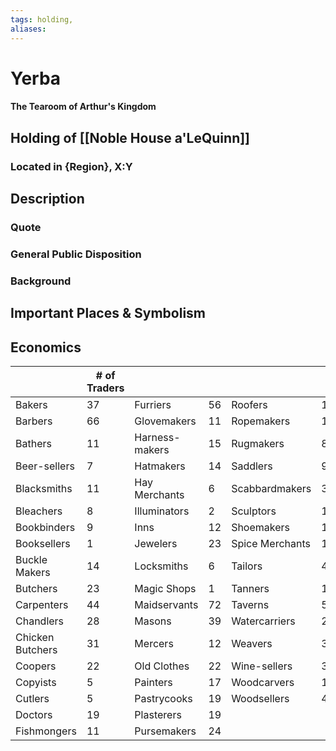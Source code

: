 ```yaml
---
tags: holding,
aliases:
---
```

# Yerba
#### The Tearoom of Arthur's Kingdom
## Holding of [[Noble House a'LeQuinn]]
### Located in {Region}, X:Y
## Description
### Quote

### General Public Disposition

### Background
## Important Places & Symbolism

## Economics
|                  | # of Traders |                |     |                 |     |     |
| ---------------- | ------------ | -------------- | --- | --------------- | --- | --- |
| Bakers           | 37           | Furriers       | 56  | Roofers         | 17  |     |
| Barbers          | 66           | Glovemakers    | 11  | Ropemakers      | 14  |     | 
| Bathers          | 11           | Harness-makers | 15  | Rugmakers       | 8   |     |
| Beer-sellers     | 7            | Hatmakers      | 14  | Saddlers        | 9   |     |
| Blacksmiths      | 11           | Hay Merchants  | 6   | Scabbardmakers  | 36  |     |
| Bleachers        | 8            | Illuminators   | 2   | Sculptors       | 12  |     |
| Bookbinders      | 9            | Inns           | 12  | Shoemakers      | 172 |     |
| Booksellers      | 1            | Jewelers       | 23  | Spice Merchants | 19  |     |
| Buckle Makers    | 14           | Locksmiths     | 6   | Tailors         | 40  |     |
| Butchers         | 23           | Magic Shops    | 1   | Tanners         | 14  |     |
| Carpenters       | 44           | Maidservants   | 72  | Taverns         | 58  |     |
| Chandlers        | 28           | Masons         | 39  | Watercarriers   | 20  |     |
| Chicken Butchers | 31           | Mercers        | 12  | Weavers         | 36  |     |
| Coopers          | 22           | Old Clothes    | 22  | Wine-sellers    | 32  |     |
| Copyists         | 5            | Painters       | 17  | Woodcarvers     | 12  |     |
| Cutlers          | 5            | Pastrycooks    | 19  | Woodsellers     | 4   |     |
| Doctors          | 19           | Plasterers     | 19  |                 |     |     |
| Fishmongers      | 11           | Pursemakers    | 24  |                 |     |     |
